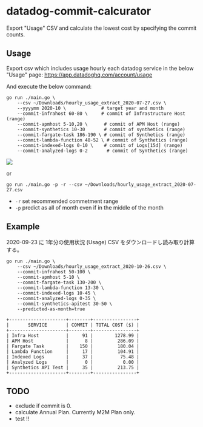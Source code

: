 # datadog-commit-calcurator

Export "Usage" CSV and calculate the lowest cost by specifying the commit counts.

## Usage

Export csv which includes usage hourly each datadog service in the below "Usage" page:
https://app.datadoghq.com/account/usage

And execute the below command:

```
go run ./main.go \
    --csv ~/Downloads/hourly_usage_extract_2020-07-27.csv \
    --yyyymm 2020-10 \             # target year and month
    --commit-infrahost 60-80 \     # commit of Infrastructure Host (range)
    --commit-apmhost 5-10,20 \      # commit of APM Host (range)
    --commit-synthetics 10-30       # commit of synthetics (range)
    --commit-fargate-task 186-190 \ # commit of Synthetics (range)
    --commit-lambda-function 48-52 \ # commit of Synthetics (range)
    --commit-indexed-logs 0-10 \    # commit of Logs[15d] (range)
    --commit-analyzed-logs 0-2       # commit of Synthetics (range)
```

![](https://i.imgur.com/H5erEwQ.png)

or

```
go run ./main.go -p -r --csv ~/Downloads/hourly_usage_extract_2020-07-27.csv
```

* `-r` set recommended commetment range
* `-p` predict as all of month even if in the middle of the month

## Example

2020-09-23 に 1年分の使用状況 (Usage) CSV をダウンロードし読み取り計算する。

```
go run ./main.go \
    --csv ~/Downloads/hourly_usage_extract_2020-10-26.csv \
    --commit-infrahost 50-100 \
    --commit-apmhost 5-10 \
    --commit-fargate-task 130-200 \
    --commit-lambda-function 13-30 \
    --commit-indexed-logs 10-45 \
    --commit-analyzed-logs 0-35 \
    --commit-synthetics-apitest 30-50 \
    --predicted-as-month=true

+---------------------+--------+----------------+
|       SERVICE       | COMMIT | TOTAL COST ($) |
+---------------------+--------+----------------+
| Infra Host          |     91 |        1278.99 |
| APM Host            |      8 |         286.09 |
| Fargate Task        |    150 |         180.04 |
| Lambda Function     |     17 |         104.91 |
| Indexed Logs        |     37 |          75.48 |
| Analyzed Logs       |      0 |           0.00 |
| Synthetics API Test |     35 |         213.75 |
+---------------------+--------+----------------+
```

## TODO

* exclude if commit is 0.
* calculate Annual Plan. Currently M2M Plan only.
* test !!
